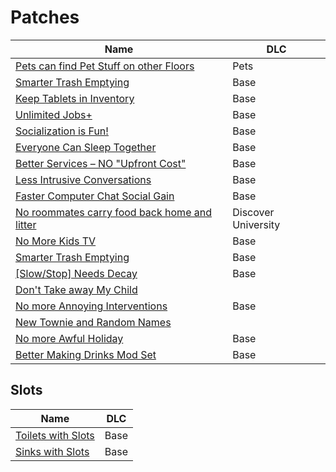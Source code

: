 # Patches

| Name                                                                                                                              | DLC                 |
| --------------------------------------------------------------------------------------------------------------------------------- | ------------------- |
| [Pets can find Pet Stuff on other Floors](http://modthesims.info/d/623699/game-fix-pets-can-find-pet-stuff-on-other-floors.html)  | Pets                |
| [Smarter Trash Emptying](http://modthesims.info/d/630438/smarter-trash-emptying.html)                                             | Base                |
| [Keep Tablets in Inventory](http://modthesims.info/d/630333/keep-tablets-in-inventory.html)                                       | Base                |
| [Unlimited Jobs+](https://modthesims.info/download.php?t=653836)                                                                  | Base                |
| [Socialization is Fun!](http://modthesims.info/d/602167/socialization-is-fun.html)                                                | Base                |
| [Everyone Can Sleep Together ](http://modthesims.info/d/641369/everyone-can-sleep-together.html)                                  | Base                |
| [Better Services – NO "Upfront Cost"](http://modthesims.info/d/608337/better-services-no-quot-upfront-cost-quot.html)             | Base                |
| [Less Intrusive Conversations](http://modthesims.info/d/637075/less-intrusive-conversations.html)                                 | Base                |
| [Faster Computer Chat Social Gain](http://modthesims.info/d/638541/faster-computer-chat-social-gain.html)                         | Base                |
| [No roommates carry food back home and litter](http://modthesims.info/d/635117/no-roommates-carry-food-back-home-and-litter.html) | Discover University |
| [No More Kids TV](http://modthesims.info/d/630326/nomorekidstv.html)                                                              | Base                |
| [Smarter Trash Emptying](http://modthesims.info/d/630438/smarter-trash-emptying.html)                                             | Base                |
| [[Slow/Stop] Needs Decay](http://modthesims.info/d/632100/slow-stop-needs-decay-based-on-1-62-67-1020.html)                       | Base                |
| [Don't Take away My Child](http://modthesims.info/d/638794/don-t-take-away-my-child.html)                                         |
| [No more Annoying Interventions](http://modthesims.info/d/637813/no-more-annoying-invitations.html)                               | Base                |
| [New Townie and Random Names](http://modthesims.info/d/633909/new-townie-and-random-names.html)                                   |
| [No more Awful Holiday](http://modthesims.info/d/630589/no-more-quot-awful-holiday-quot-sad-moodlet.html)                         | Base                |
| [Better Making Drinks Mod Set](http://modthesims.info/d/627677/better-making-drinks-mod-set-1-52-refill-single-cup-no-auto.html)  | Base                |

## Slots

| Name                                                                          | DLC  |
| ----------------------------------------------------------------------------- | ---- |
| [Toilets with Slots](http://modthesims.info/d/637655/toilets-with-slots.html) | Base |
| [Sinks with Slots](http://modthesims.info/d/637440/sinks-with-slots.html)     | Base |